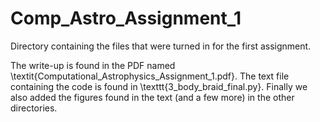 # Comp_Astro_Assignment_1
Directory containing the files that were turned in for the first assignment. 

The write-up is found in the PDF named \textit{Computational\_Astrophysics\_Assignment\_1.pdf}. The text file containing the code is found in \texttt{3\_body\_braid\_final.py}. Finally we also added the figures found in the text (and a few more) in the other directories. 
